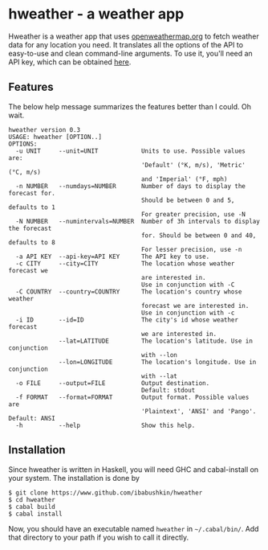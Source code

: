 # hweather - a weather app 
Hweather is a weather app that uses [openweathermap.org](http://www.openweathermap.org)
to fetch weather data for any location you need. It translates all the options of
the API to easy-to-use and clean command-line arguments. To use it, you'll need
an API key, which can be obtained [here](http://openweathermap.org/appid).

## Features
The below help message summarizes the features better than I could. Oh wait.
```
hweather version 0.3
USAGE: hweather [OPTION..]
OPTIONS:
  -u UNIT     --unit=UNIT            Units to use. Possible values are:
                                     'Default' (°K, m/s), 'Metric' (°C, m/s)
                                     and 'Imperial' (°F, mph)
  -n NUMBER   --numdays=NUMBER       Number of days to display the forecast for.
                                     Should be between 0 and 5, defaults to 1
                                     For greater precision, use -N
  -N NUMBER   --numintervals=NUMBER  Number of 3h intervals to display the forecast
                                     for. Should be between 0 and 40, defaults to 8
                                     For lesser precision, use -n
  -a API KEY  --api-key=API KEY      The API key to use.
  -c CITY     --city=CITY            The location whose weather forecast we
                                     are interested in.
                                     Use in conjunction with -C
  -C COUNTRY  --country=COUNTRY      The location's country whose weather
                                     forecast we are interested in.
                                     Use in conjunction with -c
  -i ID       --id=ID                The city's id whose weather forecast
                                     we are interested in.
              --lat=LATITUDE         The location's latitude. Use in conjunction
                                     with --lon
              --lon=LONGITUDE        The location's longitude. Use in conjunction
                                     with --lat
  -o FILE     --output=FILE          Output destination.
                                     Default: stdout
  -f FORMAT   --format=FORMAT        Output format. Possible values are
                                     'Plaintext', 'ANSI' and 'Pango'. Default: ANSI
  -h          --help                 Show this help.
```

## Installation
Since hweather is written in Haskell, you will need GHC and cabal-install on your
system. The installation is done by 
```
$ git clone https://www.github.com/ibabushkin/hweather
$ cd hweather
$ cabal build
$ cabal install
```
Now, you should have an executable named `hweather` in `~/.cabal/bin/`. Add that
directory to your path if you wish to call it directly.
